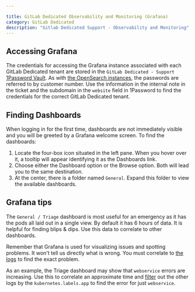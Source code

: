 ```yaml
---

title: GitLab Dedicated Observability and Monitoring (Grafana)
category: GitLab Dedicated
description: "Gitlab Dedicated Support - Observability and Monitoring"
---
```


## Accessing Grafana

The credentials for accessing the Grafana instance associated with each GitLab Dedicated tenant are stored in the `GitLab Dedicated - Support` [1Password Vault](/handbook/security/#vaults).  As with [the OpenSearch instances](dedicated_logs.md), the passwords are referred to by customer number. Use the information in the internal note in the ticket and the subdomain in the `website` field in 1Password to find the credentials for the correct GitLab Dedicated tenant.

## Finding Dashboards

When logging in for the first time, dashboards are not immediately visible and you will be greeted by a Grafana welcome screen. To find the dashboards:

1. Locate the four-box icon situated in the left pane. When you hover over it, a tooltip will appear identifying it as the Dashboards link.
1. Choose either the Dashboard option or the Browse option. Both will lead you to the same destination.
1. At the center, there is a folder named `General`. Expand this folder to view the available dashboards.

## Grafana tips

The `General / Triage` dashboard is most useful for an emergency as it has the pods all laid out in a single view. By default it has 6 hours of data. It is helpful for finding blips & dips. Use this data to correlate to other dashboards.

Remember that Grafana is used for visualizing issues and spotting problems. It won't tell us directly what is wrong. You must correlate to [the logs](/handbook/support/workflows/dedicated_logs.html) to find the exact problem.

As an example, the Triage dashboard may show that `webservice` errors are increasing. Use this to correlate an approximate time and [filter](/handbook/support/workflows/dedicated_logs.html#fields-and-filters) out the other logs by the `kubernetes.labels.app` to find the error for just `webservice`.
